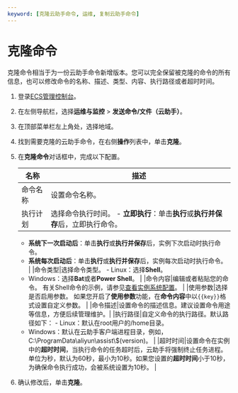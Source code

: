 ```yaml
---
keyword: [克隆云助手命令, 运维, 复制云助手命令]
---
```


# 克隆命令

克隆命令相当于为一份云助手命令新增版本。您可以完全保留被克隆的命令的所有信息，也可以修改命令的名称、描述、类型、内容、执行路径或者超时时间。

1.  登录[ECS管理控制台](https://ecs.console.aliyun.com)。

2.  在左侧导航栏，选择**运维与监控** \> **发送命令/文件（云助手）**。

3.  在顶部菜单栏左上角处，选择地域。

4.  找到需要克隆的云助手命令，在右侧**操作**列表中，单击**克隆**。

5.  在**克隆命令**对话框中，完成以下配置。

    |名称|描述|
    |--|--|
    |命令名称|设置命令名称。|
    |执行计划|选择命令执行时间。     -   **立即执行**：单击**执行**或**执行并保存**后，立即执行命令。
    -   **系统下一次启动后**：单击**执行**或**执行并保存**后，实例下次启动时执行命令。
    -   **系统每次启动后**：单击**执行**或**执行并保存**后，实例每次启动时执行命令。 |
    |命令类型|选择命令类型。     -   Linux：选择**Shell**。
    -   Windows：选择**Bat**或者**Power Shell**。 |
    |命令内容|编辑或者粘贴您的命令。 有关Shell命令的示例，请参见[查看实例系统配置](/cn.zh-CN/运维与监控/云助手/DevOps自动化运维实践/查看实例系统配置.md)。 |
    |使用参数|选择是否启用参数。 如果您开启了**使用参数**功能，在**命令内容**中以`{{key}}`格式设置自定义参数。 |
    |命令描述|设置命令的描述信息。建议设置命令用途等信息，方便后续管理维护。|
    |执行路径|自定义命令的执行路径。默认路径如下：     -   Linux：默认在root用户的/home目录。
    -   Windows：默认在云助手客户端进程目录，例如，C:\\ProgramData\\aliyun\\assist\\$\(version\)。 |
    |超时时间|设置命令在实例中的**超时时间**，当执行命令的任务超时后，云助手将强制终止任务进程。 单位为秒，默认为60秒，最小为10秒。如果您设置的**超时时间**小于10秒，为确保命令执行成功，会被系统设置为10秒。 |

6.  确认修改后，单击**克隆**。


